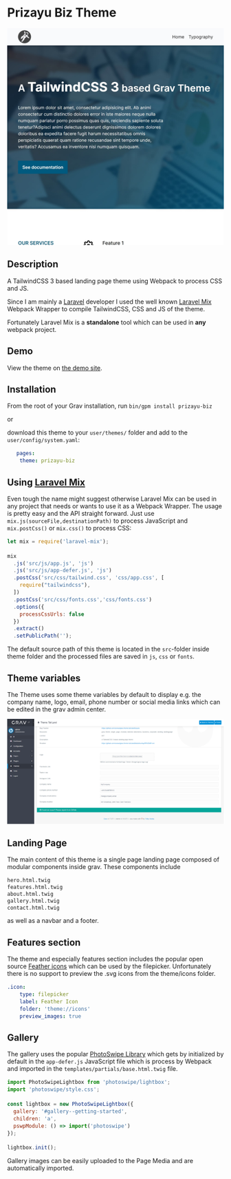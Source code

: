 # Prizayu Biz Theme

![Prizayu Biz screenshot](/screenshot.jpg)

## Description

A TailwindCSS 3 based landing page theme using Webpack to process CSS and JS.

Since I am mainly a [Laravel](https://laravel.com/) developer I used the well known [Laravel Mix](https://laravel-mix.com/) Webpack Wrapper to compile TailwindCSS, CSS and JS of the theme.

Fortunately Laravel Mix is a **standalone** tool which can be used in **any** webpack project.

## Demo

View the theme on [the demo site](https://pnya.my.id/grav/grav-theme-prizayu-biz/demo).

## Installation

From the root of your Grav installation, run `bin/gpm install prizayu-biz`

or

download this theme to your `user/themes/` folder and add to the `user/config/system.yaml`:
```yaml
   pages:
    theme: prizayu-biz
```

## Using [Laravel Mix](https://laravel-mix.com/docs/6.0/installation)

Even tough the name might suggest otherwise Laravel Mix can be used in any project that needs or wants to use it as a Webpack Wrapper.
The usage is pretty easy and the API straight forward. Just use `mix.js(sourceFile,destinationPath)` to process JavaScript and `mix.postCss()` or `mix.css()` to process CSS:

```javascript
let mix = require('laravel-mix');

mix
  .js('src/js/app.js', 'js')
  .js('src/js/app-defer.js', 'js')
  .postCss('src/css/tailwind.css', 'css/app.css', [
    require("tailwindcss"),
  ])
  .postCss('src/css/fonts.css','css/fonts.css')
  .options({
    processCssUrls: false
  })
  .extract()
  .setPublicPath('');
```

The default source path of this theme is located in the `src`-folder inside theme folder and the processed files are saved in `js`, `css` or `fonts`.

## Theme variables

The Theme uses some theme variables by default to display e.g. the company name, logo, email, phone number or social media links which can be edited in the grav admin center.

![theme variables](/theme_variables_admin_plugin.png)

## Landing Page

The main content of this theme is a single page landing page composed of modular components inside grav.
These components include
```
hero.html.twig
features.html.twig
about.html.twig
gallery.html.twig
contact.html.twig
```
as well as a navbar and a footer.

## Features section

The theme and especially features section includes the popular open source [Feather icons](https://feathericons.com/) which can be used by the filepicker. Unfortunately there is no support to preview the .svg icons from the theme/icons folder.
```yaml
.icon:
    type: filepicker
    label: Feather Icon
    folder: 'theme://icons'
    preview_images: true
```

## Gallery

The gallery uses the popular [PhotoSwipe Library](https://photoswipe.com/) which gets by initialized by default in the `app-defer.js` JavaScript file which is process by Webpack and imported in the `templates/partials/base.html.twig` file.
```javascript
import PhotoSwipeLightbox from 'photoswipe/lightbox';
import 'photoswipe/style.css';

const lightbox = new PhotoSwipeLightbox({
  gallery: '#gallery--getting-started',
  children: 'a',
  pswpModule: () => import('photoswipe')
});

lightbox.init();
```
Gallery images can be easily uploaded to the Page Media and are automatically imported.
